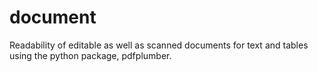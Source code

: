 # document

Readability of editable as well as scanned documents for text and tables using the python package, pdfplumber.
